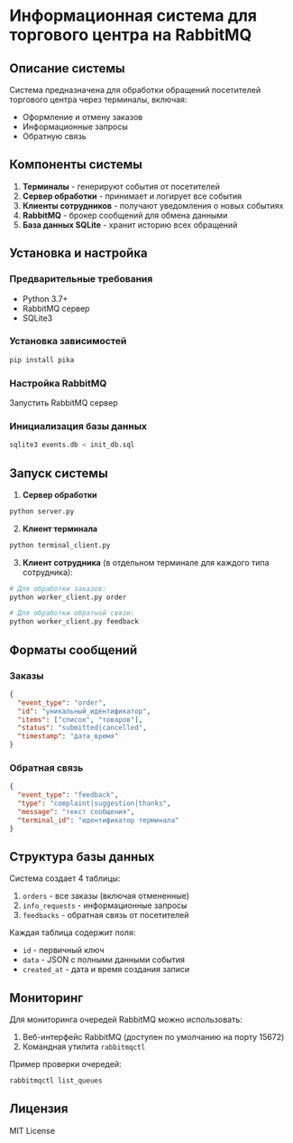 # Информационная система для торгового центра на RabbitMQ

## Описание системы

Система предназначена для обработки обращений посетителей торгового центра через терминалы, включая:
- Оформление и отмену заказов
- Информационные запросы
- Обратную связь 

## Компоненты системы

1. **Терминалы** - генерируют события от посетителей
2. **Сервер обработки** - принимает и логирует все события
3. **Клиенты сотрудников** - получают уведомления о новых событиях
4. **RabbitMQ** - брокер сообщений для обмена данными
5. **База данных SQLite** - хранит историю всех обращений

## Установка и настройка

### Предварительные требования
- Python 3.7+
- RabbitMQ сервер
- SQLite3

### Установка зависимостей
```bash
pip install pika
```

### Настройка RabbitMQ
Запустить RabbitMQ сервер

### Инициализация базы данных
```bash
sqlite3 events.db < init_db.sql
```

## Запуск системы

1. **Сервер обработки** 
```bash
python server.py
```

2. **Клиент терминала** 
```bash
python terminal_client.py
```

3. **Клиент сотрудника** (в отдельном терминале для каждого типа сотрудника):
```bash
# Для обработки заказов:
python worker_client.py order

# Для обработки обратной связи:
python worker_client.py feedback


```

## Форматы сообщений

### Заказы
```json
{
  "event_type": "order",
  "id": "уникальный_идентификатор",
  "items": ["список", "товаров"],
  "status": "submitted|cancelled",
  "timestamp": "дата_время"
}
```

### Обратная связь
```json
{
  "event_type": "feedback",
  "type": "complaint|suggestion|thanks",
  "message": "текст сообщения",
  "terminal_id": "идентификатор терминала"
}
```


## Структура базы данных

Система создает 4 таблицы:
1. `orders` - все заказы (включая отмененные)
2. `info_requests` - информационные запросы
3. `feedbacks` - обратная связь от посетителей


Каждая таблица содержит поля:
- `id` - первичный ключ
- `data` - JSON с полными данными события
- `created_at` - дата и время создания записи

## Мониторинг

Для мониторинга очередей RabbitMQ можно использовать:
1. Веб-интерфейс RabbitMQ (доступен по умолчанию на порту 15672)
2. Командная утилита `rabbitmqctl`

Пример проверки очередей:
```bash
rabbitmqctl list_queues
```

## Лицензия

MIT License